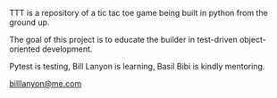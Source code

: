 TTT is a repository of a tic tac toe game being built in python from the ground up.

The goal of this project is to educate the builder in test-driven object-oriented development.

Pytest is testing, Bill Lanyon is learning, Basil Bibi is kindly mentoring.

billlanyon@me.com
